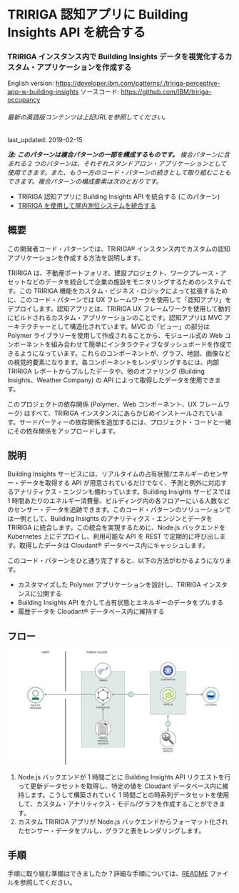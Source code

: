 # TRIRIGA 認知アプリに Building Insights API を統合する

### TRIRIGA インスタンス内で Building Insights データを視覚化するカスタム・アプリケーションを作成する

English version: https://developer.ibm.com/patterns/./tririga-perceptive-app-w-building-insights
  ソースコード: https://github.com/IBM/tririga-occupancy

###### 最新の英語版コンテンツは上記URLを参照してください。
last_updated: 2019-02-15

 
_**注: このパターンは複合パターンの一部を構成するものです。** 複合パターンに含まれる 2 つのパターンは、それぞれスタンドアロン・アプリケーションとして使用できます。また、もう一方のコード・パターンの続きとして取り組むこともできます。複合パターンの構成要素は次のとおりです。_

* TRIRIGA 認知アプリに Building Insights API を統合する (このパターン)
* [TRIRIGA を使用して屋内測位システムを統合する](https://github.com/IBM/japan-technology/blob/main/Code-Patterns/indoor-positioning-mobile-app-iot-platform-tririga-building-insights)

## 概要

この開発者コード・パターンでは、TRIRIGA&reg; インスタンス内でカスタムの認知アプリケーションを作成する方法を説明します。

TRIRIGA は、不動産ポートフォリオ、建設プロジェクト、ワークプレース・アセットなどのデータを統合して企業の施設をモニタリングするためのシステムです。この TRIRIGA 機能をカスタム・ビジネス・ロジックによって拡張するために、このコード・パターンでは UX フレームワークを使用して「認知アプリ」をデプロイします。認知アプリとは、TRIRIGA UX フレームワークを使用して動的にビルドされるカスタム・アプリケーションのことです。認知アプリは MVC アーキテクチャーとして構造化されています。MVC の「ビュー」の部分は Polymer ライブラリーを使用して作成されることから、モジュール式の Web コンポーネントを組み合わせて簡単にインタラクティブなダッシュボードを作成できるようになっています。これらのコンポーネントが、グラフ、地図、画像などの視覚的要素になります。各コンポーネントをレンダリングするには、内部 TRIRIGA レポートからプルしたデータや、他のオファリング (Building Insights、Weather Company) の API によって取得したデータを使用できます。

このプロジェクトの依存関係 (Polymer、Web コンポーネント、UX フレームワーク) はすべて、TRIRIGA インスタンスにあらかじめインストールされています。サードパーティーの依存関係を追加するには、プロジェクト・コードと一緒にその依存関係をアップロードします。

## 説明

Building Insights サービスには、リアルタイムの占有状態/エネルギーのセンサー・データを取得する API が用意されているだけでなく、予測と例外に対応するアナリティクス・エンジンも備わっています。Building Insights サービスでは 1 時間あたりのエネルギー消費量、ビルディング内の各フロアーにいる人数などのセンサー・データを追跡できます。このコード・パターンのソリューションでは一例として、Building Insights のアナリティクス・エンジンとデータを TRIRIGA に統合します。この統合を実現するために、Node.js バックエンドを Kubernetes 上にデプロイし、利用可能な API を REST で定期的に呼び出します。取得したデータは Cloudant&reg; データベース内にキャッシュします。

このコード・パターンをひと通り完了すると、以下の方法がわかるようになります。

* カスタマイズした Polymer アプリケーションを設計し、TRIRIGA インスタンスに公開する
* Building Insights API を介して占有状態とエネルギーのデータをプルする
* 履歴データを Cloudant&reg; データベース内に維持する

## フロー

![フロー](./images/arch.png)

1. Node.js バックエンドが 1 時間ごとに Building Insights API リクエストを行って更新データセットを取得し、特定の値を Cloudant データベース内に維持します。こうして構築されていく 1 時間ごとの時系列データセットを使用して、カスタム・アナリティクス・モデル/グラフを作成することができます。
2. カスタム TRIRIGA アプリが Node.js バックエンドからフォーマット化されたセンサー・データをプルし、グラフと表をレンダリングします。

## 手順

手順に取り組む準備はできましたか？詳細な手順については、[README](https://github.com/IBM/tririga-occupancy/blob/master/README.md) ファイルを参照してください。
